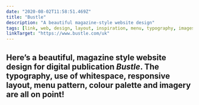 ```yaml
---
date: "2020-08-02T11:58:51.469Z"
title: "Bustle"
description: "A beautiful magazine-style website design"
tags: [link, web, design, layout, inspiration, menu, typography, images, colour]
linkTarget: "https://www.bustle.com/uk"
---
```

Here’s a beautiful, magazine style website design for digital publication _Bustle_. The typography, use of whitespace, responsive layout, menu pattern, colour palette and imagery are all on point!
---
